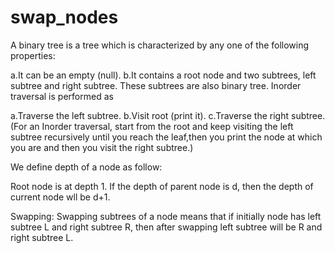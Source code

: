 # swap_nodes

A binary tree is a tree which is characterized by any one of the following properties:

a.It can be an empty (null).
b.It contains a root node and two subtrees, left subtree and right subtree. These subtrees are also binary tree.
Inorder traversal is performed as

a.Traverse the left subtree.
b.Visit root (print it).
c.Traverse the right subtree.
(For an Inorder traversal, start from the root and keep visiting the left subtree recursively until you reach the leaf,then you print the node at which you are and then you visit the right subtree.)

We define depth of a node as follow:

Root node is at depth 1.
If the depth of parent node is d, then the depth of current node wll be d+1.


Swapping: Swapping subtrees of a node means that if initially node has left subtree L and right subtree R, then after swapping left subtree will be R and right subtree L.

